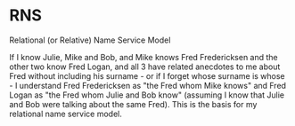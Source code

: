 RNS
===

Relational (or Relative) Name Service Model

If I know Julie, Mike and Bob, and Mike knows Fred Fredericksen and the other two know Fred Logan, and all 3 have related anecdotes to me about Fred without including his surname - or if I forget whose surname is whose - I understand Fred Fredericksen as "the Fred whom Mike knows" and Fred Logan as "the Fred whom Julie and Bob know" (assuming I know that Julie and Bob were talking about the same Fred). This is the basis for my relational name service model.
